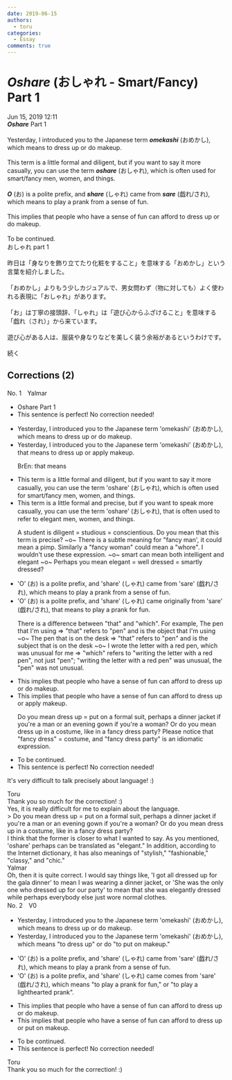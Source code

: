 ```yaml
---
date: 2019-06-15
authors:
  - toru
categories:
  - Essay
comments: true
---
```


# <strong><em>Oshare</strong></em> (おしゃれ - Smart/Fancy) Part 1
<div class="date">Jun 15, 2019 12:11</div>
<div id="post"><div id="body_show_ori">
<strong><em>Oshare</strong></em> Part 1<br/><br/>Yesterday, I introduced you to the Japanese term <strong><em>omekashi</em></strong> (おめかし), which means to dress up or do makeup.<br/><br/>This term is a little formal and diligent, but if you want to say it more casually, you can use the term <strong><em>oshare</em></strong> (おしゃれ), which is often used for smart/fancy men, women, and things.<br/><br/><strong><em>O</em></strong> (お) is a polite prefix, and <strong><em>share</em></strong> (しゃれ) came from <strong><em>sare</em></strong> (戯れ/され), which means to play a prank from a sense of fun.<br/><br/>This implies that people who have a sense of fun can afford to dress up or do makeup.<br/><br/>To be continued.
</div></div>

<!-- more -->

<div id="post_ja"><div id="body_show_mo">
おしゃれ part 1<br/><br/>昨日は「身なりを飾り立てたり化粧をすること」を意味する「おめかし」という言葉を紹介しました。<br/><br/>「おめかし」よりもう少しカジュアルで、男女問わず（物に対しても）よく使われる表現に「おしゃれ」があります。<br/><br/>「お」は丁寧の接頭辞、「しゃれ」は「遊び心からふざけること」を意味する「戯れ（され）」から来ています。<br/><br/>遊び心がある人は、服装や身なりなどを美しく装う余裕があるというわけです。<br/><br/>続く
</div></div>

## Corrections (2)
<div id="block"><div class="first_name"> No. 1　<span class="just_name">Yalmar</span></div><div id="block2">
<ul class="correction_field">
<li class="incorrect">Oshare Part 1</li>
<li class="corrected perfect">This sentence is perfect! No correction needed!</li>
</ul>
<ul class="correction_field">
<li class="incorrect">Yesterday, I introduced you to the Japanese term 'omekashi' (おめかし), which means to dress up or do makeup.</li>
<li class="corrected correct">
Yesterday, I introduced you to the Japanese term 'omekashi' (おめかし), <span class="f_red">that</span> means to dress up or <span class="f_red">apply</span> makeup.
<p class="correction_comment">BrEn: that means</p>
</li>
</ul>
<ul class="correction_field">
<li class="incorrect">This term is a little formal and diligent, but if you want to say it more casually, you can use the term 'oshare' (おしゃれ), which is often used for smart/fancy men, women, and things.</li>
<li class="corrected correct">
This term is a little formal and <span class="f_red">precise</span>, but if you want to <span class="f_red">speak</span> more casually, you can use the term 'oshare' (おしゃれ), <span class="f_red">that</span> is often <span class="f_red">used to refer to elegant </span>men, women, and things.
<p class="correction_comment">A student is diligent = studious = conscientious. Do you mean that this term is precise? ~o~ There is a subtle meaning for "fancy man', it could mean a pimp. Similarly a "fancy woman" could mean a "whore". I wouldn't use these expression. ~o~ smart can mean both intelligent and elegant ~o~ Perhaps you mean elegant = well dressed = smartly dressed?</p>
</li>
</ul>
<ul class="correction_field">
<li class="incorrect">'O' (お) is a polite prefix, and 'share' (しゃれ) came from 'sare' (戯れ/され), which means to play a prank from a sense of fun.</li>
<li class="corrected correct">
'O' (お) is a polite prefix, and 'share' (しゃれ) came <span class="f_red">originally</span> from 'sare' (戯れ/され), <span class="f_red">that</span> means to play a prank <span class="f_red">for</span> fun.
<p class="correction_comment">There is a difference between "that" and "which". For example, The pen that I'm using =&gt; "that" refers to "pen" and is the object that I'm using ~o~ The pen that is on the desk =&gt; "that" refers to "pen" and is the subject that is on the desk ~o~ I wrote the letter with a red pen, which was unusual for me =&gt; "which" refers to "writing the letter with a red pen", not just "pen"; "writing the letter with a red pen" was unusual, the "pen" was not unusual.</p>
</li>
</ul>
<ul class="correction_field">
<li class="incorrect">This implies that people who have a sense of fun can afford to dress up or do makeup.</li>
<li class="corrected correct">
This implies that people who have a sense of fun can afford to dress up or <span class="f_red">apply</span> makeup.
<p class="correction_comment">Do you mean dress up = put on a formal suit, perhaps a dinner jacket if you're a man or an evening gown if you're a woman? Or do you mean dress up in a costume, like in a fancy dress party? Please notice that "fancy dress" = costume, and "fancy dress party" is an idiomatic expression.</p>
</li>
</ul>
<ul class="correction_field">
<li class="incorrect">To be continued.</li>
<li class="corrected perfect">This sentence is perfect! No correction needed!</li>
</ul>
<p class="comment_small">
 It's very difficult to talk precisely about language! :)
</p>

</div><div class="name"><span class="just_name">Toru</span><br>
Thank you so much for the correction! :)<br/>Yes, it is really difficult for me to explain about the language.<br/>&gt; Do you mean dress up = put on a formal suit, perhaps a dinner jacket if you're a man or an evening gown if you're a woman?  Or do you mean dress up in a costume, like in a fancy dress party? <br/>I think that the former is closer to what I wanted to say. As you mentioned, 'oshare' perhaps can be translated as "elegant." In addition, according to the Internet dictionary, it has also meanings of "stylish," "fashionable," "classy," and "chic." 
</div>
<div class="name"><span class="just_name">Yalmar</span><br>
Oh, then it is quite correct. I would say things like, 'I got all dressed up for the gala dinner' to mean I was wearing a dinner jacket, or 'She was the only one who dressed up for our party' to mean that she was elegantly dressed while perhaps everybody else just wore normal clothes.
</div>
</div>
<div id="block"><div class="first_name"> No. 2　<span class="just_name">V0</span></div><div id="block2">
<ul class="correction_field">
<li class="incorrect">Yesterday, I introduced you to the Japanese term 'omekashi' (おめかし), which means to dress up or do makeup.</li>
<li class="corrected correct">
Yesterday, I introduced you to the Japanese term 'omekashi' (おめかし), which means <span class="f_red">"</span>to dress up<span class="f_red">"</span> or <span class="sline">do</span> <span class="f_red">"to put on</span> makeup.<span class="f_red">"</span>
</li>
</ul>
<ul class="correction_field">
<li class="incorrect">'O' (お) is a polite prefix, and 'share' (しゃれ) came from 'sare' (戯れ/され), which means to play a prank from a sense of fun.</li>
<li class="corrected correct">
'O' (お) is a polite prefix, and 'share' (しゃれ) <span class="sline">came</span> <span class="f_red">comes </span>from 'sare' (戯れ/され), which means<span class="f_red"> "to play a prank for fun,"</span> or <span class="f_red">"to play a lighthearted prank"</span>.
</li>
</ul>
<ul class="correction_field">
<li class="incorrect">This implies that people who have a sense of fun can afford to dress up or do makeup.</li>
<li class="corrected correct">
This implies that people who have a sense of fun can afford to dress up or <span class="f_red">put on </span>makeup.
</li>
</ul>
<ul class="correction_field">
<li class="incorrect">To be continued.</li>
<li class="corrected perfect">This sentence is perfect! No correction needed!</li>
</ul>
</div><div class="name"><span class="just_name">Toru</span><br>
Thank you so much for the correction! :)
</div>
</div>
